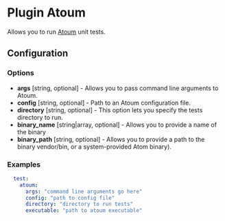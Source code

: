 Plugin Atoum
============

Allows you to run [Atoum](https://github.com/atoum/atoum) unit tests.

Configuration
-------------

### Options

- **args** [string, optional] - Allows you to pass command line arguments to Atoum.
- **config** [string, optional] - Path to an Atoum configuration file.
- **directory** [string, optional] - This option lets you specify the tests directory to run.
- **binary_name** [string|array, optional] - Allows you to provide a name of the binary
- **binary_path** [string, optional] - Allows you to provide a path to the binary vendor/bin, or a system-provided 
Atom binary).

### Examples
```yml
  test:
    atoum:
      args: "command line arguments go here"
      config: "path to config file"
      directory: "directory to run tests"
      executable: "path to atoum executable"
```
